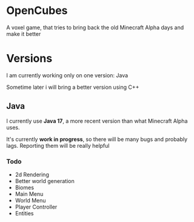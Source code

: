 # OpenCubes

A voxel game, that tries to bring back the old Minecraft Alpha days and make it better


# Versions

I am currently working only on one version: Java

Sometime later i will bring a better version using C++

## Java
I currently use **Java 17**, a more recent version than what Minecraft Alpha uses.

It's currently **work in progress**, so there will be many bugs and probably lags. Reporting them will be really helpful

### Todo

 - 2d Rendering
 - Better world generation
 - Biomes
 - Main Menu
 - World Menu
 - Player Controller
 - Entities
